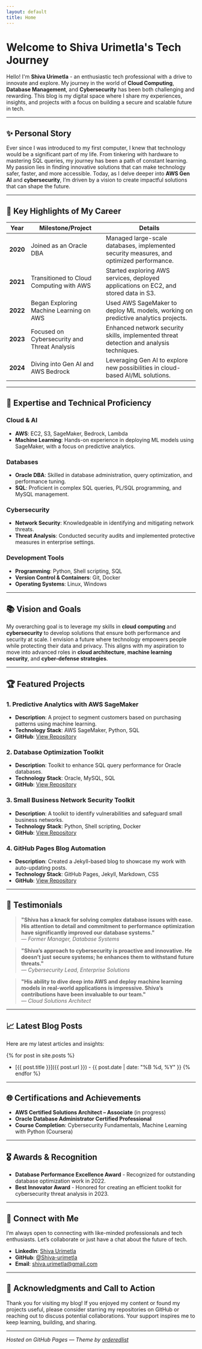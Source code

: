 ```yaml
---
layout: default
title: Home
---
```


# Welcome to Shiva Urimetla's Tech Journey

Hello! I'm **Shiva Urimetla** - an enthusiastic tech professional with a drive to innovate and explore. My journey in the world of **Cloud Computing**, **Database Management**, and **Cybersecurity** has been both challenging and rewarding. This blog is my digital space where I share my experiences, insights, and projects with a focus on building a secure and scalable future in tech.

---

## ✨ Personal Story

Ever since I was introduced to my first computer, I knew that technology would be a significant part of my life. From tinkering with hardware to mastering SQL queries, my journey has been a path of constant learning. My passion lies in finding innovative solutions that can make technology safer, faster, and more accessible. Today, as I delve deeper into **AWS Gen AI** and **cybersecurity**, I’m driven by a vision to create impactful solutions that can shape the future.

---

## 🌟 Key Highlights of My Career

| Year       | Milestone/Project                                           | Details                                                                                  |
|------------|-------------------------------------------------------------|------------------------------------------------------------------------------------------|
| **2020**   | Joined as an Oracle DBA                                     | Managed large-scale databases, implemented security measures, and optimized performance. |
| **2021**   | Transitioned to Cloud Computing with AWS                    | Started exploring AWS services, deployed applications on EC2, and stored data in S3.     |
| **2022**   | Began Exploring Machine Learning on AWS                     | Used AWS SageMaker to deploy ML models, working on predictive analytics projects.        |
| **2023**   | Focused on Cybersecurity and Threat Analysis                | Enhanced network security skills, implemented threat detection and analysis techniques.   |
| **2024**   | Diving into Gen AI and AWS Bedrock                          | Leveraging Gen AI to explore new possibilities in cloud-based AI/ML solutions.           |

---

## 🚀 Expertise and Technical Proficiency

### Cloud & AI
- **AWS**: EC2, S3, SageMaker, Bedrock, Lambda
- **Machine Learning**: Hands-on experience in deploying ML models using SageMaker, with a focus on predictive analytics.

### Databases
- **Oracle DBA**: Skilled in database administration, query optimization, and performance tuning.
- **SQL**: Proficient in complex SQL queries, PL/SQL programming, and MySQL management.

### Cybersecurity
- **Network Security**: Knowledgeable in identifying and mitigating network threats.
- **Threat Analysis**: Conducted security audits and implemented protective measures in enterprise settings.

### Development Tools
- **Programming**: Python, Shell scripting, SQL
- **Version Control & Containers**: Git, Docker
- **Operating Systems**: Linux, Windows

---

## 📚 Vision and Goals

My overarching goal is to leverage my skills in **cloud computing** and **cybersecurity** to develop solutions that ensure both performance and security at scale. I envision a future where technology empowers people while protecting their data and privacy. This aligns with my aspiration to move into advanced roles in **cloud architecture**, **machine learning security**, and **cyber-defense strategies**.

---

## 🏆 Featured Projects

### 1. **Predictive Analytics with AWS SageMaker**
   - **Description**: A project to segment customers based on purchasing patterns using machine learning.
   - **Technology Stack**: AWS SageMaker, Python, SQL
   - **GitHub**: [View Repository](https://github.com/Shiva-urimetla/ml-deployment)

### 2. **Database Optimization Toolkit**
   - **Description**: Toolkit to enhance SQL query performance for Oracle databases.
   - **Technology Stack**: Oracle, MySQL, SQL
   - **GitHub**: [View Repository](https://github.com/Shiva-urimetla/sql-optimization)

### 3. **Small Business Network Security Toolkit**
   - **Description**: A toolkit to identify vulnerabilities and safeguard small business networks.
   - **Technology Stack**: Python, Shell scripting, Docker
   - **GitHub**: [View Repository](https://github.com/Shiva-urimetla/network-security-toolkit)

### 4. **GitHub Pages Blog Automation**
   - **Description**: Created a Jekyll-based blog to showcase my work with auto-updating posts.
   - **Technology Stack**: GitHub Pages, Jekyll, Markdown, CSS
   - **GitHub**: [View Repository](https://github.com/Shiva-urimetla/shiva-urimetla.github.io)

---

## 💬 Testimonials

> **"Shiva has a knack for solving complex database issues with ease. His attention to detail and commitment to performance optimization have significantly improved our database systems."**  
> — *Former Manager, Database Systems*

> **"Shiva’s approach to cybersecurity is proactive and innovative. He doesn’t just secure systems; he enhances them to withstand future threats."**  
> — *Cybersecurity Lead, Enterprise Solutions*

> **"His ability to dive deep into AWS and deploy machine learning models in real-world applications is impressive. Shiva’s contributions have been invaluable to our team."**  
> — *Cloud Solutions Architect*

---

## 📈 Latest Blog Posts

Here are my latest articles and insights:

{% for post in site.posts %}
  - [{{ post.title }}]({{ post.url }}) - {{ post.date | date: "%B %d, %Y" }}
{% endfor %}

---

## 🌐 Certifications and Achievements

- **AWS Certified Solutions Architect – Associate** (in progress)
- **Oracle Database Administrator Certified Professional**
- **Course Completion**: Cybersecurity Fundamentals, Machine Learning with Python (Coursera)

---

## 🎖 Awards & Recognition

- **Database Performance Excellence Award** - Recognized for outstanding database optimization work in 2022.
- **Best Innovator Award** - Honored for creating an efficient toolkit for cybersecurity threat analysis in 2023.

---

## 🔗 Connect with Me

I’m always open to connecting with like-minded professionals and tech enthusiasts. Let’s collaborate or just have a chat about the future of tech.

- **LinkedIn**: [Shiva Urimetla](https://www.linkedin.com/in/shiva-urimetla)
- **GitHub**: [@Shiva-urimetla](https://github.com/Shiva-urimetla)
- **Email**: [shiva.urimetla@gmail.com](mailto:shiva@example.com)

---

## 👏 Acknowledgments and Call to Action

Thank you for visiting my blog! If you enjoyed my content or found my projects useful, please consider starring my repositories on GitHub or reaching out to discuss potential collaborations. Your support inspires me to keep learning, building, and sharing.

---

*Hosted on GitHub Pages — Theme by [orderedlist](https://github.com/orderedlist)*

